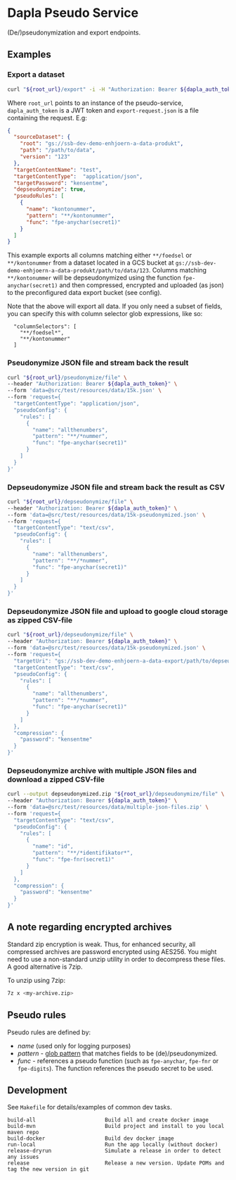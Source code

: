 # Dapla Pseudo Service

(De/)pseudonymization and export endpoints.

## Examples

### Export a dataset
```sh
curl "${root_url}/export" -i -H "Authorization: Bearer ${dapla_auth_token}" --data @export-request.json
```
Where `root_url` points to an instance of the pseudo-service, `dapla_auth_token` is a JWT token and
`export-request.json` is a file containing the request. E.g:

```json
{
  "sourceDataset": {
    "root": "gs://ssb-dev-demo-enhjoern-a-data-produkt",
    "path": "/path/to/data",
    "version": "123"
  },
  "targetContentName": "test",
  "targetContentType":  "application/json",
  "targetPassword": "kensentme",
  "depseudonymize": true,
  "pseudoRules": [
    {
      "name": "kontonummer",
      "pattern": "**/kontonummer",
      "func": "fpe-anychar(secret1)"
    }
  ]
}
```

This example exports all columns matching either `**/foedsel` or `**/kontonummer` from a dataset located in a GCS
bucket at `gs://ssb-dev-demo-enhjoern-a-data-produkt/path/to/data/123`.
Columns matching `**/kontonummer` will be depseudonymized using the function `fpe-anychar(secret1)` and then compressed,
encrypted and uploaded (as json) to the preconfigured data export bucket (see config).      

Note that the above will export all data. If you only need a subset of fields, you can specify this with column selector
glob expressions, like so:
```
  "columnSelectors": [
    "**/foedsel*",
    "**/kontonummer"
  ]
```


### Pseudonymize JSON file and stream back the result 

```sh
curl "${root_url}/pseudonymize/file" \
--header "Authorization: Bearer ${dapla_auth_token}" \
--form 'data=@src/test/resources/data/15k.json' \
--form 'request={
  "targetContentType": "application/json",
  "pseudoConfig": {
    "rules": [
      {
        "name": "allthenumbers",
        "pattern": "**/*nummer",
        "func": "fpe-anychar(secret1)"
      }
    ]
  }
}'
```

### Depseudonymize JSON file and stream back the result as CSV

```sh
curl "${root_url}/depseudonymize/file" \
--header "Authorization: Bearer ${dapla_auth_token}" \
--form 'data=@src/test/resources/data/15k-pseudonymized.json' \
--form 'request={
  "targetContentType": "text/csv",
  "pseudoConfig": {
    "rules": [
      {
        "name": "allthenumbers",
        "pattern": "**/*nummer",
        "func": "fpe-anychar(secret1)"
      }
    ]
  }
}'
```

### Depseudonymize JSON file and upload to google cloud storage as zipped CSV-file
```sh
curl "${root_url}/depseudonymize/file" \
--header "Authorization: Bearer ${dapla_auth_token}" \
--form 'data=@src/test/resources/data/15k-pseudonymized.json' \
--form 'request={
  "targetUri": "gs://ssb-dev-demo-enhjoern-a-data-export/path/to/depseudonymized-csv.zip",
  "targetContentType": "text/csv",
  "pseudoConfig": {
    "rules": [
      {
        "name": "allthenumbers",
        "pattern": "**/*nummer",
        "func": "fpe-anychar(secret1)"
      }
    ]
  },
  "compression": {
    "password": "kensentme"
  }
}'
```

### Depseudonymize archive with multiple JSON files and download a zipped CSV-file
```sh
curl --output depseudonymized.zip "${root_url}/depseudonymize/file" \
--header "Authorization: Bearer ${dapla_auth_token}" \
--form 'data=@src/test/resources/data/multiple-json-files.zip' \
--form 'request={
  "targetContentType": "text/csv",
  "pseudoConfig": {
    "rules": [
      {
        "name": "id",
        "pattern": "**/*identifikator*",
        "func": "fpe-fnr(secret1)"
      }
    ]
  },
  "compression": {
    "password": "kensentme"
  }
}'
```


## A note regarding encrypted archives

Standard zip encryption is weak. Thus, for enhanced security, all compressed archives are password encrypted
using AES256. You might need to use a non-standard unzip utility in order to decompress these files. A good
alternative is 7zip.

To unzip using 7zip:
```sh
7z x <my-archive.zip>
```


## Pseudo rules

Pseudo rules are defined by:

* _name_ (used only for logging purposes)
* _pattern_ - [glob pattern](https://docs.oracle.com/javase/tutorial/essential/io/fileOps.html#glob) that matches fields 
  to be (de)/pseudonymized.
* _func_ - references a pseudo function (such as `fpe-anychar`, `fpe-fnr` or `fpe-digits`). The function references the
  pseudo secret to be used.


## Development

See `Makefile` for details/examples of common dev tasks.
```
build-all                      Build all and create docker image
build-mvn                      Build project and install to you local maven repo
build-docker                   Build dev docker image
run-local                      Run the app locally (without docker)
release-dryrun                 Simulate a release in order to detect any issues
release                        Release a new version. Update POMs and tag the new version in git
```

